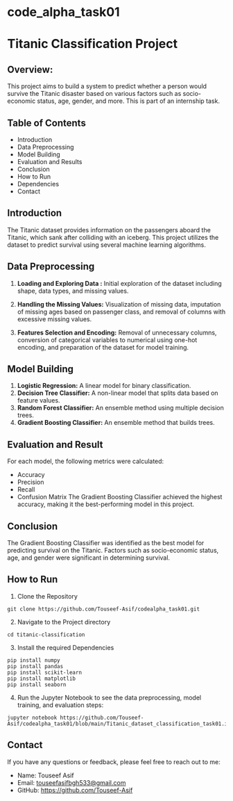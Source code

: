 # code_alpha_task01
# Titanic Classification Project
## Overview:
This project aims to build a system to predict whether a person would survive the Titanic disaster based on various factors such as socio-economic status, age, gender, and more. This is part of an internship task.
## Table of Contents

 - Introduction
 - Data Preprocessing
 - Model Building
 - Evaluation and Results
 - Conclusion
 - How to Run
 - Dependencies
 - Contact

## Introduction
The Titanic dataset provides information on the passengers aboard the Titanic, which sank after colliding with an iceberg. This project utilizes the dataset to predict survival using several machine learning algorithms.
## Data Preprocessing
 1. **Loading and Exploring Data :** Initial exploration of the dataset including shape, data types, and missing values.
 2. **Handling the Missing Values:** 
 Visualization of missing data, imputation of missing ages based on passenger class, and removal of columns  with excessive missing values.

 3. **Features Selection and Encoding:** Removal of unnecessary columns, conversion of categorical variables to numerical using one-hot encoding, and preparation of the dataset for model training.
## Model Building
1. **Logistic Regression:** A linear model for binary classification.
2. **Decision Tree Classifier:** A non-linear model that splits data based on feature values.
3. **Random Forest Classifier:** An ensemble method using multiple decision trees.
4. **Gradient Boosting Classifier:** An ensemble method that builds trees.
## Evaluation and Result
For each model, the following metrics were calculated:

+ Accuracy
+ Precision
+ Recall
+ Confusion Matrix
The Gradient Boosting Classifier achieved the highest accuracy, making it the best-performing model in this project.
## Conclusion
The Gradient Boosting Classifier was identified as the best model for predicting survival on the Titanic. Factors such as socio-economic status, age, and gender were significant in determining survival.

## How to Run
  1. Clone the Repository
```
git clone https://github.com/Touseef-Asif/codealpha_task01.git

```
2. Navigate to the Project directory
```
cd titanic-classification

```
3. Install the required Dependencies
```
pip install numpy
pip install pandas
pip install scikit-learn
pip install matplotlib
pip install seaborn

```
4. Run the Jupyter Notebook to see the data preprocessing, model training, and evaluation steps:
```
jupyter notebook https://github.com/Touseef-Asif/codealpha_task01/blob/main/Titanic_dataset_classification_task01.ipynb

```

## Contact
If you have any questions or feedback, please feel free to reach out to me:

+ Name: Touseef Asif
+ Email: touseefasifbgh533@gmail.com
+ GitHub: https://github.com/Touseef-Asif
